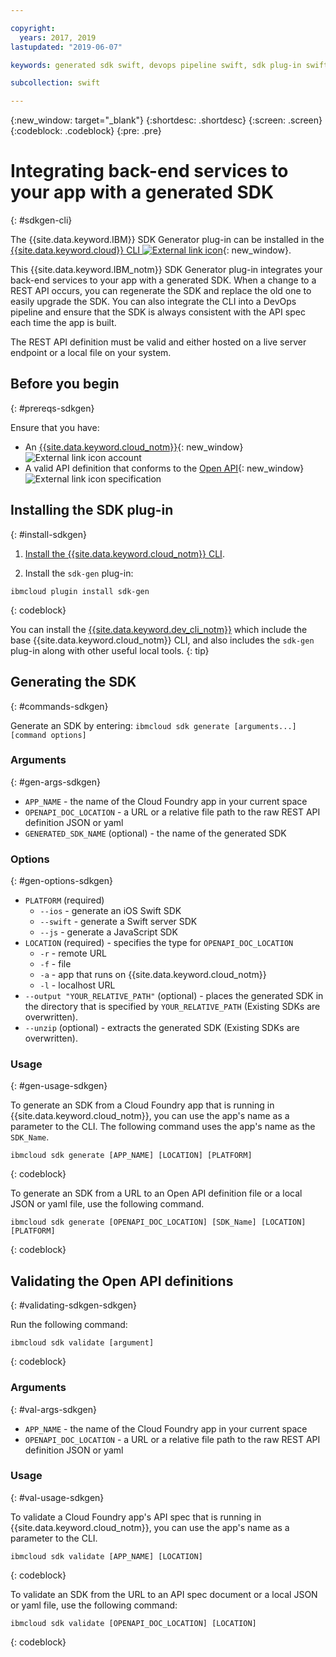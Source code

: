 ```yaml
---

copyright:
  years: 2017, 2019
lastupdated: "2019-06-07"

keywords: generated sdk swift, devops pipeline swift, sdk plug-in swift, open api swift, sdkgen swift, ibmcloud sdk swift, swift backend service

subcollection: swift

---
```


{:new_window: target="_blank"}
{:shortdesc: .shortdesc}
{:screen: .screen}
{:codeblock: .codeblock}
{:pre: .pre}

# Integrating back-end services to your app with a generated SDK
{: #sdkgen-cli}

The {{site.data.keyword.IBM}} SDK Generator plug-in can be installed in the [{{site.data.keyword.cloud}} CLI ![External link icon](../../icons/launch-glyph.svg "External link icon")](/docs/cli?topic=cloud-cli-getting-started){: new_window}.

This {{site.data.keyword.IBM_notm}} SDK Generator plug-in integrates your back-end services to your app with a generated SDK. When a change to a REST API occurs, you can regenerate the SDK and replace the old one to easily upgrade the SDK. You can also integrate the CLI into a DevOps pipeline and ensure that the SDK is always consistent with the API spec each time the app is built.

The REST API definition must be valid and either hosted on a live server endpoint or a local file on your system.

## Before you begin
{: #prereqs-sdkgen}

Ensure that you have:

* An [{{site.data.keyword.cloud_notm}}](https://{DomainName}){: new_window} ![External link icon](../../icons/launch-glyph.svg "External link icon") account
* A valid API definition that conforms to the [Open API](https://www.openapis.org/){: new_window} ![External link icon](../../icons/launch-glyph.svg "External link icon") specification

## Installing the SDK plug-in
{: #install-sdkgen}

1. [Install the {{site.data.keyword.cloud_notm}} CLI](/docs/cli?topic=cloud-cli-install-ibmcloud-cli#install-ibmcloud-cli).

2. Install the `sdk-gen` plug-in:
  ```
  ibmcloud plugin install sdk-gen
  ```
  {: codeblock}

You can install the [{{site.data.keyword.dev_cli_notm}}](/docs/cli?topic=cloud-cli-getting-started) which include the base {{site.data.keyword.cloud_notm}} CLI, and also includes the `sdk-gen` plug-in along with other useful local tools.
{: tip}

## Generating the SDK
{: #commands-sdkgen}

Generate an SDK by entering: `ibmcloud sdk generate [arguments...] [command options]`

### Arguments
{: #gen-args-sdkgen}

* `APP_NAME` - the name of the Cloud Foundry app in your current space
* `OPENAPI_DOC_LOCATION` - a URL or a relative file path to the raw REST API definition JSON or yaml
* `GENERATED_SDK_NAME` (optional) - the name of the generated SDK

### Options
{: #gen-options-sdkgen}

* `PLATFORM` (required)
   * `--ios` - generate an iOS Swift SDK
   * `--swift` - generate a Swift server SDK
   * `--js` - generate a JavaScript SDK
* `LOCATION` (required) - specifies the type for `OPENAPI_DOC_LOCATION`
   * `-r` - remote URL
   * `-f` - file
   * `-a` - app that runs on {{site.data.keyword.cloud_notm}}
   * `-l` - localhost URL
* `--output "YOUR_RELATIVE_PATH"` (optional) - places the generated SDK in the directory that is specified by `YOUR_RELATIVE_PATH` (Existing SDKs are overwritten).
* `--unzip` (optional) - extracts the generated SDK (Existing SDKs are overwritten).

### Usage
{: #gen-usage-sdkgen}

To generate an SDK from a Cloud Foundry app that is running in {{site.data.keyword.cloud_notm}}, you can use the app's name as a parameter to the CLI. The following command uses the app's name as the `SDK_Name`.

```
ibmcloud sdk generate [APP_NAME] [LOCATION] [PLATFORM]
```
{: codeblock}

To generate an SDK from a URL to an Open API definition file or a local JSON or yaml file, use the following command.

```
ibmcloud sdk generate [OPENAPI_DOC_LOCATION] [SDK_Name] [LOCATION] [PLATFORM]
```
{: codeblock}

## Validating the Open API definitions
{: #validating-sdkgen-sdkgen}

Run the following command:
```
ibmcloud sdk validate [argument]
```
{: codeblock}

### Arguments
{: #val-args-sdkgen}

* `APP_NAME` - the name of the Cloud Foundry app in your current space
* `OPENAPI_DOC_LOCATION` - a URL or a relative file path to the raw REST API definition JSON or yaml

### Usage
{: #val-usage-sdkgen}

To validate a Cloud Foundry app's API spec that is running in {{site.data.keyword.cloud_notm}}, you can use the app's name as a parameter to the CLI.
```
ibmcloud sdk validate [APP_NAME] [LOCATION]
```
{: codeblock}

To validate an SDK from the URL to an API spec document or a local JSON or yaml file, use the following command:
```
ibmcloud sdk validate [OPENAPI_DOC_LOCATION] [LOCATION]
```
{: codeblock}
